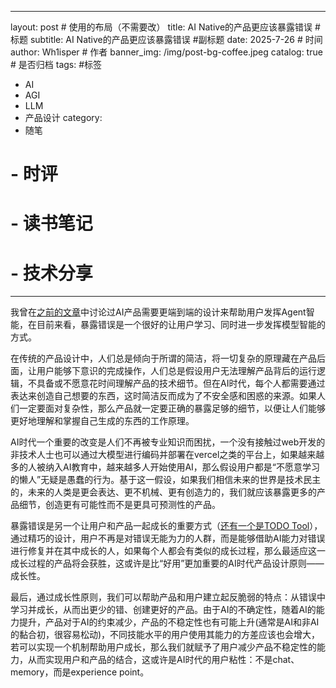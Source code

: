 
---
layout: post # 使用的布局（不需要改）
title: AI Native的产品更应该暴露错误 # 标题
subtitle: AI Native的产品更应该暴露错误 #副标题
date: 2025-7-26 # 时间
author: Wh1isper # 作者
banner_img: /img/post-bg-coffee.jpeg
catalog: true # 是否归档
tags: #标签
  - AI
  - AGI
  - LLM
  - 产品设计
category:
  - 随笔
  # - 时评
  # - 读书笔记
  # - 技术分享
---

我曾在[之前的文章](https://blog.wh1isper.top/2025/06/07/2025-06-08-agi-product-design/)中讨论过AI产品需要更端到端的设计来帮助用户发挥Agent智能，在目前来看，暴露错误是一个很好的让用户学习、同时进一步发挥模型智能的方式。

在传统的产品设计中，人们总是倾向于所谓的简洁，将一切复杂的原理藏在产品后面，让用户能够下意识的完成操作，人们总是假设用户无法理解产品背后的运行逻辑，不具备或不愿意花时间理解产品的技术细节。但在AI时代，每个人都需要通过表达来创造自己想要的东西，这时简洁反而成为了不安全感和困惑的来源。如果人们一定要面对复杂性，那么产品就一定要正确的暴露足够的细节，以便让人们能够更好地理解和掌握自己生成的东西的工作原理。

AI时代一个重要的改变是人们不再被专业知识而困扰，一个没有接触过web开发的非技术人士也可以通过大模型进行编码并部署在vercel之类的平台上，如果越来越多的人被纳入AI教育中，越来越多人开始使用AI，那么假设用户都是“不愿意学习的懒人”无疑是愚蠢的行为。基于这一假设，如果我们相信未来的世界是技术民主的，未来的人类是更会表达、更不机械、更有创造力的，我们就应该暴露更多的产品细节，创造更有可能性而不是更具可预测性的产品。

暴露错误是另一个让用户和产品一起成长的重要方式（[还有一个是TODO Tool](https://blog.wh1isper.top/2025/07/04/2025-07-05-ergonomics-to-agent/)），通过精巧的设计，用户不再是对错误无能为力的人群，而是能够借助AI能力对错误进行修复并在其中成长的人，如果每个人都会有类似的成长过程，那么最适应这一成长过程的产品将会获胜，这或许是比“好用”更加重要的AI时代产品设计原则——成长性。

最后，通过成长性原则，我们可以帮助产品和用户建立起反脆弱的特点：从错误中学习并成长，从而出更少的错、创建更好的产品。由于AI的不确定性，随着AI的能力提升，产品对于AI的约束减少，产品的不稳定性也有可能上升(通常是AI和非AI的黏合初，很容易松动)，不同技能水平的用户使用其能力的方差应该也会增大，若可以实现一个机制帮助用户成长，那么我们就赋予了用户减少产品不稳定性的能力，从而实现用户和产品的结合，这或许是AI时代的用户粘性：不是chat、memory，而是experience point。
